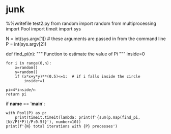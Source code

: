# junk
%%writefile test2.py
from random import random
from multiprocessing import Pool
import timeit
import sys

N = int(sys.argv[1])  # these arguments are passed in from the command line
P = int(sys.argv[2])

def find_pi(n):
    """
    Function to estimate the value of Pi
    """
    inside=0

    for i in range(0,n):
        x=random()
        y=random()
        if (x*x+y*y)**(0.5)<=1:  # if i falls inside the circle
            inside+=1

    pi=4*inside/n
    return pi

if __name__ == '__main__':
    
    with Pool(P) as p:
        print(timeit.timeit(lambda: print(f'{sum(p.map(find_pi, [N//P]*P))/P:0.5f}'), number=10))
    print(f'{N} total iterations with {P} processes')
    
